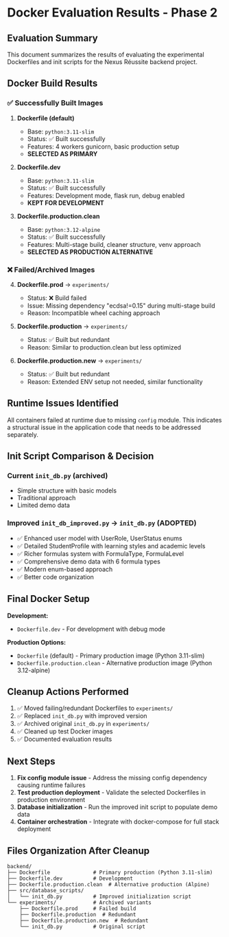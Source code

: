 # Docker Evaluation Results - Phase 2

## Evaluation Summary

This document summarizes the results of evaluating the experimental Dockerfiles and init scripts for the Nexus Réussite backend project.

## Docker Build Results

### ✅ Successfully Built Images

1. **Dockerfile (default)** 
   - Base: `python:3.11-slim`
   - Status: ✅ Built successfully
   - Features: 4 workers gunicorn, basic production setup
   - **SELECTED AS PRIMARY**

2. **Dockerfile.dev**
   - Base: `python:3.11-slim`  
   - Status: ✅ Built successfully
   - Features: Development mode, flask run, debug enabled
   - **KEPT FOR DEVELOPMENT**

3. **Dockerfile.production.clean**
   - Base: `python:3.12-alpine`
   - Status: ✅ Built successfully  
   - Features: Multi-stage build, cleaner structure, venv approach
   - **SELECTED AS PRODUCTION ALTERNATIVE**

### ❌ Failed/Archived Images

4. **Dockerfile.prod** → `experiments/`
   - Status: ❌ Build failed
   - Issue: Missing dependency "ecdsa!=0.15" during multi-stage build
   - Reason: Incompatible wheel caching approach

5. **Dockerfile.production** → `experiments/`
   - Status: ✅ Built but redundant
   - Reason: Similar to production.clean but less optimized

6. **Dockerfile.production.new** → `experiments/`
   - Status: ✅ Built but redundant
   - Reason: Extended ENV setup not needed, similar functionality

## Runtime Issues Identified

All containers failed at runtime due to missing `config` module. This indicates a structural issue in the application code that needs to be addressed separately.

## Init Script Comparison & Decision

### Current `init_db.py` (archived)
- Simple structure with basic models
- Traditional approach
- Limited demo data

### **Improved `init_db_improved.py` → `init_db.py` (ADOPTED)**
- ✅ Enhanced user model with UserRole, UserStatus enums
- ✅ Detailed StudentProfile with learning styles and academic levels  
- ✅ Richer formulas system with FormulaType, FormulaLevel
- ✅ Comprehensive demo data with 6 formula types
- ✅ Modern enum-based approach
- ✅ Better code organization

## Final Docker Setup

**Development:**
- `Dockerfile.dev` - For development with debug mode

**Production Options:**
- `Dockerfile` (default) - Primary production image (Python 3.11-slim)
- `Dockerfile.production.clean` - Alternative production image (Python 3.12-alpine)

## Cleanup Actions Performed

1. ✅ Moved failing/redundant Dockerfiles to `experiments/`
2. ✅ Replaced `init_db.py` with improved version
3. ✅ Archived original `init_db.py` in `experiments/`
4. ✅ Cleaned up test Docker images
5. ✅ Documented evaluation results

## Next Steps

1. **Fix config module issue** - Address the missing config dependency causing runtime failures
2. **Test production deployment** - Validate the selected Dockerfiles in production environment  
3. **Database initialization** - Run the improved init script to populate demo data
4. **Container orchestration** - Integrate with docker-compose for full stack deployment

## Files Organization After Cleanup

```
backend/
├── Dockerfile              # Primary production (Python 3.11-slim)
├── Dockerfile.dev          # Development 
├── Dockerfile.production.clean  # Alternative production (Alpine)
├── src/database_scripts/
│   └── init_db.py          # Improved initialization script
└── experiments/            # Archived variants
    ├── Dockerfile.prod     # Failed build
    ├── Dockerfile.production  # Redundant
    ├── Dockerfile.production.new  # Redundant
    └── init_db.py          # Original script
```
